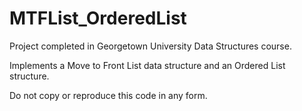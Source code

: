 # MTFList_OrderedList
Project completed in Georgetown University Data Structures course.

Implements a Move to Front List data structure and an Ordered List structure.

Do not copy or reproduce this code in any form.
